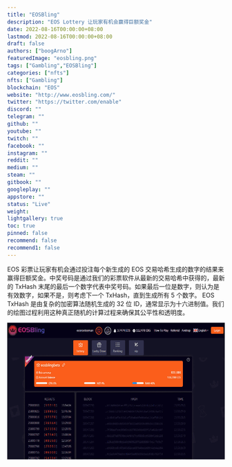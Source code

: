 ```yaml
---
title: "EOSBling"
description: "EOS Lottery 让玩家有机会赢得巨额奖金"
date: 2022-08-16T00:00:00+08:00
lastmod: 2022-08-16T00:00:00+08:00
draft: false
authors: ["boogArno"]
featuredImage: "eosbling.png"
tags: ["Gambling","EOSBling"]
categories: ["nfts"]
nfts: ["Gambling"]
blockchain: "EOS"
website: "http://www.eosbling.com/"
twitter: "https://twitter.com/enable"
discord: ""
telegram: ""
github: ""
youtube: ""
twitch: ""
facebook: ""
instagram: ""
reddit: ""
medium: ""
steam: ""
gitbook: ""
googleplay: ""
appstore: ""
status: "Live"
weight: 
lightgallery: true
toc: true
pinned: false
recommend: false
recommend1: false
---
```

EOS 彩票让玩家有机会通过投注每个新生成的 EOS 交易哈希生成的数字的结果来赢得巨额奖金。中奖号码是通过我们的彩票软件从最新的交易哈希中获得的，最新的 TxHash 末尾的最后一个数字代表中奖号码。如果最后一位是数字，则认为是有效数字，如果不是，则考虑下一个 TxHash，直到生成所有 5 个数字。 EOS TxHash 是由复杂的加密算法随机生成的 32 位 ID，通常显示为十六进制值。我们的绘图过程利用这种真正随机的计算过程来确保其公平性和透明度。

![eosbling-dapp-gambling-eos-image1_e7c85910874295b6089d6b1f895ee889](eosbling-dapp-gambling-eos-image1_e7c85910874295b6089d6b1f895ee889.png)